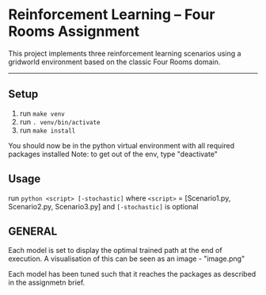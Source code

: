 
# Reinforcement Learning – Four Rooms Assignment

This project implements three reinforcement learning scenarios using a gridworld environment based on the classic Four Rooms domain.

---

## Setup  
1. run `make venv`
2. run `. venv/bin/activate`
3. run `make install`

You should now be in the python virtual environment with all required packages installed
Note: to get out of the env, type "deactivate" 

## Usage
run `python <script> [-stochastic]`
where `<script>` = [Scenario1.py, Scenario2.py, Scenario3.py]
and `[-stochastic]` is optional

GENERAL
--------
Each model is set to display the optimal trained path at the end of execution. A visualisation of this can be 
seen as an image - "image.png"

Each model has been tuned such that it reaches the packages as described in the assignmetn brief.

